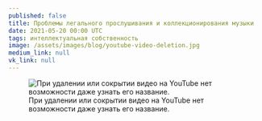 ```yaml
---
published: false
title: Проблемы легального прослушивания и коллекционирования музыки
date: 2021-05-20 00:00 UTC
tags: интеллектуальная собственность
image: /assets/images/blog/youtube-video-deletion.jpg
medium_link: null
vk_link: null
---
```

<div class="d-flex justify-content-center">
 <figure class="cl-figure-nice">
  <img src="/assets/images/blog/youtube-video-deletion.jpg"
       alt="При удалении или сокрытии видео на YouTube нет возможности даже узнать его название."/>
  <figcaption>
    При удалении или сокрытии видео на YouTube нет возможности даже узнать его название.
  </figcaption>
 </figure>
</div>
